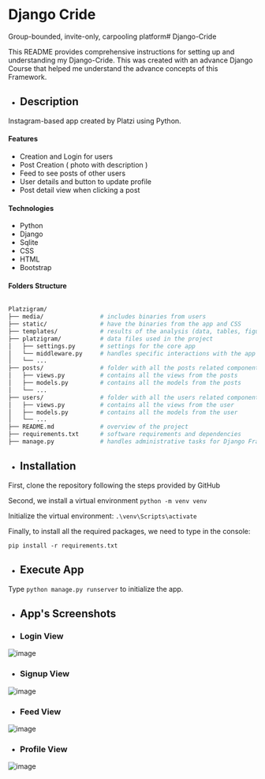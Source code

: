 Django Cride
=============

Group-bounded, invite-only, carpooling platform# Django-Cride

This README provides comprehensive instructions for setting up and understanding my Django-Cride. This was created with an advance Django Course that helped me understand the advance concepts of this Framework.

- ## Description
Instagram-based app created by Platzi using Python.

#### Features
- Creation and Login for users <br>
- Post Creation ( photo with description )<br>
- Feed to see posts of other users<br>
- User details and button to update profile<br>
- Post detail view when clicking a post<br>

#### Technologies
- Python
- Django
- Sqlite
- CSS
- HTML
- Bootstrap

#### Folders Structure

```bash

Platzigram/
├── media/                # includes binaries from users
├── static/               # have the binaries from the app and CSS 
├── templates/            # results of the analysis (data, tables, figures)
├── platzigram/           # data files used in the project
│   ├── settings.py       # settings for the core app
│   └── middleware.py     # handles specific interactions with the app
│   └── ...
├── posts/                # folder with all the posts related components
│   ├── views.py          # contains all the views from the posts
│   ├── models.py         # contains all the models from the posts
│   └── ...
├── users/                # folder with all the users related components
│   ├── views.py          # contains all the views from the user
│   ├── models.py         # contains all the models from the user
│   └── ...
├── README.md             # overview of the project
├── requirements.txt      # software requirements and dependencies
├── manage.py             # handles administrative tasks for Django Framework

```

- ## Installation

First, clone the repository following the steps provided by GitHub

Second, we install a virtual environment
``` python -m venv venv ```

Initialize the virtual environment:
``` .\venv\Scripts\activate ```

Finally, to install all the required packages, we need to type in the console:

``` pip install -r requirements.txt ```

- ## Execute App

Type ``` python manage.py runserver ``` to initialize the app.

- ## App's Screenshots 

- ### Login View

![image](https://github.com/luisdiaz2022/Django-Platzigram/assets/98700136/665f2ac5-38bb-46e7-a051-8fac56378d37)

- ### Signup View

![image](https://github.com/luisdiaz2022/Django-Platzigram/assets/98700136/7a346270-2886-4258-9465-5a01920d6bba)

- ### Feed View

![image](https://github.com/luisdiaz2022/Django-Platzigram/assets/98700136/33afafdf-e0d2-4fb6-8992-8f0b13d8fdce)


- ### Profile View

![image](https://github.com/luisdiaz2022/Django-Platzigram/assets/98700136/043adef1-6152-45af-a577-17f870ef07e4)
